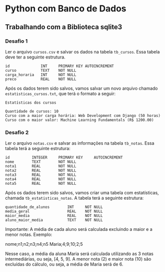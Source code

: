# Python com Banco de Dados

## Trabalhando com a Biblioteca sqlite3

### Desafio 1

Ler o arquivo `cursos.csv` e salvar os dados na tabela `tb_cursos`. Essa tabela deve ter a seguinte estrutura.

```
id              INT     PRIMARY KEY AUTOINCREMENT
curso           TEXT    NOT NULL
carga_horaria   INT     NOT NULL
preco           REAL    NOT NULL
```

Após os dados terem sido salvos, vamos salvar um novo arquivo chamado `estatisticas_cursos.txt`, que terá o formato a seguir:

```
Estatísticas dos cursos

Quantidade de cursos: 10
Curso com a maior carga horária: Web Development com Django (50 horas)
Curso com o maior valor: Machine Learning Fundamentals (R$ 1200.00)

```

### Desafio 2

Ler o arquivo `notas.csv` e salvar as informações na tabela `tb_notas`. Essa tabela terá a seguinte estrutura:

```
id          INTEGER     PRIMARY KEY     AUTOINCREMENT
nome        TEXT        NOT NULL
nota1       REAL        NOT NULL
nota2       REAL        NOT NULL
nota3       REAL        NOT NULL
nota4       REAL        NOT NULL
nota5       REAL        NOT NULL
```

Após os dados terem sido salvos, vamos criar uma tabela com estatísticas, chamada `tb_estatisticas_notas`. A tabela terá a seguinte estrutura:

```
quantidade_de_alunos        INT     NOT NULL
media_geral                 REAL    NOT NULL
maior_media                 REAL    NOT NULL
aluno_maior_media           TEXT    NOT NULL
```

Importante: A média de cada aluno será calculada excluindo a maior e a menor notas. Exemplo:

nome;n1;n2;n3;n4;n5
Maria;4;9;10;2;5  

Nesse caso, a média da aluna Maria será calculada utilizando as 3 notas intermediárias, ou seja, [4, 5, 9]. A menor nota (2) e maior nota (10) são excluídas do cálculo, ou seja, a média de Maria será de 6.
